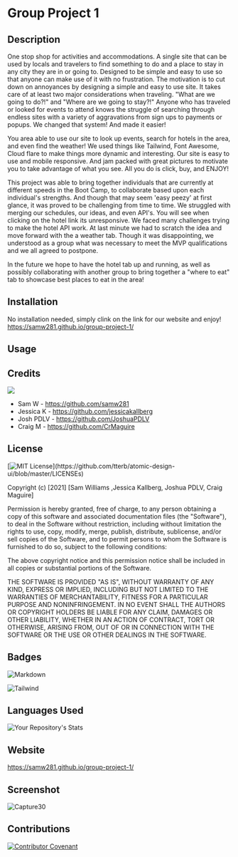 # Group Project 1

## Description 

One stop shop for activities and accommodations. A single site that can be used by locals and travelers to find something to do and a place to stay in any city they are in or going to. Designed to be simple and easy to use so that anyone can make use of it with no frustration.
The motivation is to cut down on annoyances by designing a simple and easy to use site. It takes care of at least two major considerations when traveling. "What are we going to do?!" and "Where are we going to stay?!" Anyone who has traveled or looked for events to attend knows the struggle of searching through endless sites with a variety of aggravations from sign ups to payments or popups. We changed that system! And made it easier! 

You area able to use our site to look up events, search for hotels in the area, and even find the weather! We used things like Tailwind, Font Awesome, Cloud flare to make things more dynamic and interesting.  Our site is easy to use and mobile responsive.  And jam packed with great pictures to motivate you to take advantage of what you see.  All you do is click, buy, and ENJOY! 

This project was able to bring together individuals that are currently at different speeds in the Boot Camp, to collaborate based upon each individual's strengths.  And though that may seem 'easy peezy' at first glance, it was proved to be challenging from time to time.  We struggled with merging our schedules, our ideas, and even API's.  You will see when clicking on the hotel link its unresponsive.  We faced many challenges trying to make the hotel API work.  At last minute we had to scratch the idea and move forward with the a weather tab.  Though it was disappointing, we understood as a group what was necessary to meet the MVP qualifications and we all agreed to postpone.  

In the future we hope to have the hotel tab up and running, as well as possibly collaborating with another group to bring together a "where to eat" tab to showcase best places to eat in the area!  



## Installation

No installation needed, simply clink on the link for our website and enjoy!
https://samw281.github.io/group-project-1/


## Usage 





## Credits

<a href="https://github.com/samw281/group-project-1/graphs/contributors">
<img src="https://contrib.rocks/image?repo=samw281/group-project-1" />
</a>

* Sam W - https://github.com/samw281
* Jessica K - https://github.com/jessicakallberg
* Josh PDLV - https://github.com/JoshuaPDLV
* Craig M - https://github.com/CrMaguire




## License

[![MIT License](https://img.shields.io/apm/l/atomic-design-ui.svg?)](https://github.com/tterb/atomic-design-ui/blob/master/LICENSEs)

Copyright (c) [2021] [Sam Williams ,Jessica Kallberg, Joshua PDLV, Craig Maguire]

Permission is hereby granted, free of charge, to any person obtaining a copy of this software and associated documentation files (the "Software"), to deal in the Software without restriction, including without limitation the rights to use, copy, modify, merge, publish, distribute, sublicense, and/or sell copies of the Software, and to permit persons to whom the Software is furnished to do so, subject to the following conditions:

The above copyright notice and this permission notice shall be included in all copies or substantial portions of the Software.

THE SOFTWARE IS PROVIDED "AS IS", WITHOUT WARRANTY OF ANY KIND, EXPRESS OR IMPLIED, INCLUDING BUT NOT LIMITED TO THE WARRANTIES OF MERCHANTABILITY, FITNESS FOR A PARTICULAR PURPOSE AND NONINFRINGEMENT. IN NO EVENT SHALL THE AUTHORS OR COPYRIGHT HOLDERS BE LIABLE FOR ANY CLAIM, DAMAGES OR OTHER LIABILITY, WHETHER IN AN ACTION OF CONTRACT, TORT OR OTHERWISE, ARISING FROM, OUT OF OR IN CONNECTION WITH THE SOFTWARE OR THE USE OR OTHER DEALINGS IN THE SOFTWARE.


## Badges


![Markdown](https://img.shields.io/badge/Markdown-000000?style=for-the-badge&logo=markdown&logoColor=blue)

![Tailwind](https://img.shields.io/badge/Tailwind_CSS-38B2AC?style=for-the-badge&logo=tailwind-css&logoColor=black)


## Languages Used

![Your Repository's Stats](https://github-readme-stats.vercel.app/api/top-langs/?username=samw281&theme=blue-green)


## Website

https://samw281.github.io/group-project-1/

## Screenshot
![Capture30](https://user-images.githubusercontent.com/97699826/158081481-f9eb17ca-f11f-401e-a2a0-799dd99e1bdf.PNG)

## Contributions
[![Contributor Covenant](https://img.shields.io/badge/Contributor%20Covenant-2.1-4baaaa.svg)](code_of_conduct.md)

